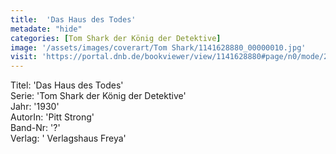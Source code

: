 ```yaml
---
title:  'Das Haus des Todes'
metadate: "hide"
categories: [Tom Shark der König der Detektive]
image: '/assets/images/coverart/Tom Shark/1141628880_00000010.jpg'
visit: 'https://portal.dnb.de/bookviewer/view/1141628880#page/n0/mode/2up'
---
```

Titel: 'Das Haus des Todes' <br>
Serie: 'Tom Shark der König der Detektive' <br>
Jahr: '1930' <br>
AutorIn: 'Pitt Strong' <br>
Band-Nr: '?' <br>
Verlag: ' Verlagshaus Freya'
